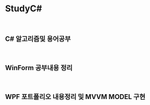 # StudyC#

<br/>

## C# 알고리즘및 용어공부

<br/>

## WinForm 공부내용 정리

<br/>

## WPF 포트폴리오 내용정리 및 MVVM MODEL 구현
